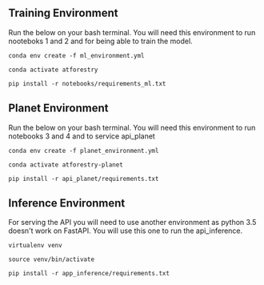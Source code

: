 ## Training Environment

Run the below on your bash terminal. You will need this environment to run nooteboks 1 and 2 and for being able to train the model.

`conda env create -f ml_environment.yml`

`conda activate atforestry`

`pip install -r notebooks/requirements_ml.txt`


## Planet Environment
Run the below on your bash terminal. You will need this environment to run notebooks 3 and 4 and to service api_planet

`conda env create -f planet_environment.yml`

`conda activate atforestry-planet`

`pip install -r api_planet/requirements.txt`

## Inference Environment
For serving the API you will need to use another environment as python 3.5 doesn't work on FastAPI. You will use this one to run the api_inference. 

`virtualenv venv`

`source venv/bin/activate`

`pip install -r app_inference/requirements.txt`

